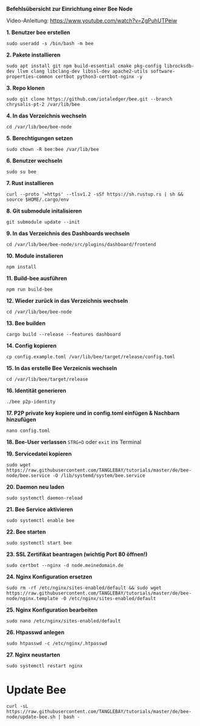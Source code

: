 **Befehlsübersicht zur Einrichtung einer Bee Node**

Video-Anleitung: https://www.youtube.com/watch?v=ZgPuhUTPeiw

**1. Benutzer bee erstellen**
```
sudo useradd -s /bin/bash -m bee
```

**2. Pakete installieren**
```
sudo apt install git npm build-essential cmake pkg-config librocksdb-dev llvm clang libclang-dev libssl-dev apache2-utils software-properties-common certbot python3-certbot-nginx -y
```

**3. Repo klonen**
```
sudo git clone https://github.com/iotaledger/bee.git --branch chrysalis-pt-2 /var/lib/bee
```

**4. In das Verzeichnis wechseln**
```
cd /var/lib/bee/bee-node
```

**5. Berechtigungen setzen**
```
sudo chown -R bee:bee /var/lib/bee
```

**6. Benutzer wechseln**
```
sudo su bee
```

**7. Rust installieren**
```
curl --proto '=https' --tlsv1.2 -sSf https://sh.rustup.rs | sh && source $HOME/.cargo/env
```

**8. Git submodule initalisieren**
```
git submodule update --init
```

**9. In das Verzeichnis des Dashboards wechseln**
```
cd /var/lib/bee/bee-node/src/plugins/dashboard/frontend
```

**10. Module instalieren**
```
npm install
```

**11. Build-bee ausführen**
```
npm run build-bee
```

**12. Wieder zurück in das Verzeichnis wechseln**
```
cd /var/lib/bee/bee-node
```

**13. Bee builden**
```
cargo build --release --features dashboard
```

**14. Config kopieren**
```
cp config.example.toml /var/lib/bee/target/release/config.toml
```

**15. In das erstelle Bee Verzeicnis wechseln**
```
cd /var/lib/bee/target/release
```

**16. Identität generieren**
```
./bee p2p-identity
```

**17. P2P private key kopiere und in config.toml einfügen & Nachbarn hinzufügen**
```
nano config.toml
```

**18. Bee-User verlassen**
`STRG+D` oder `exit` ins Terminal

**19. Servicedatei kopieren**
```
sudo wget https://raw.githubusercontent.com/TANGLEBAY/tutorials/master/de/bee-node/bee.service -O /lib/systemd/system/bee.service
```

**20. Daemon neu laden**
```
sudo systemctl daemon-reload
```

**21. Bee Service aktivieren**
```
sudo systemctl enable bee
```

**22. Bee starten**
```
sudo systemctl start bee
```

**23. SSL Zertifikat beantragen (wichtig Port 80 öffnen!)**
```
sudo certbot --nginx -d node.meinedomain.de
```

**24. Nginx Konfiguration ersetzen**
```
sudo rm -rf /etc/nginx/sites-enabled/default && sudo wget https://raw.githubusercontent.com/TANGLEBAY/tutorials/master/de/bee-node/nginx.template -O /etc/nginx/sites-enabled/default
```

**25. Nginx Konfiguration bearbeiten**
```
sudo nano /etc/nginx/sites-enabled/default
```

**26. Htpasswd anlegen**
```
sudo htpasswd -c /etc/nginx/.htpasswd
```

**27. Nginx neustarten**
```
sudo systemctl restart nginx
```

# Update Bee
```
curl -sL https://raw.githubusercontent.com/TANGLEBAY/tutorials/master/de/bee-node/update-bee.sh | bash -
```